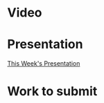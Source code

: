 
# Video

# Presentation
[This Week's Presentation](WebDev/2%20-%20Digital%20Applications/_topics/_presentations/presentationWeek09.md)

# Work to submit